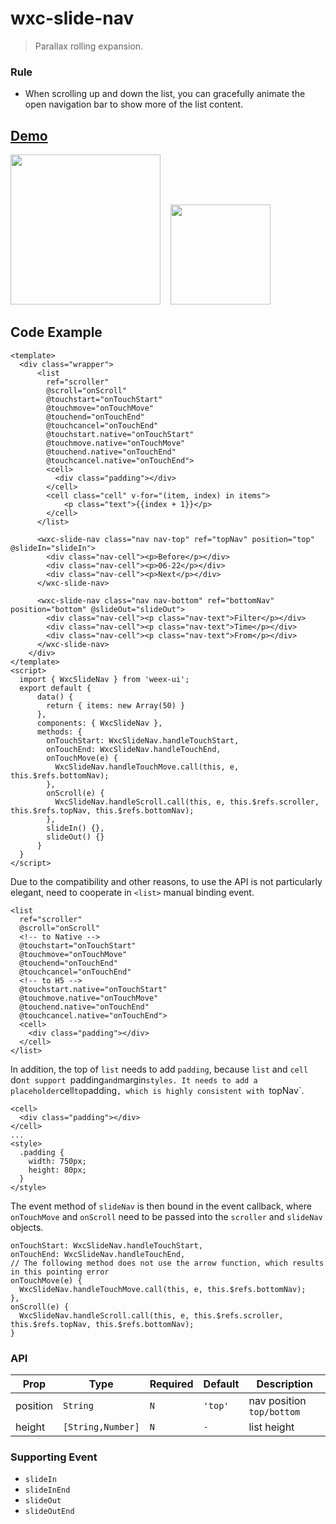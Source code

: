 # wxc-slide-nav 

> Parallax rolling expansion.

### Rule
- When scrolling up and down the list, you can gracefully animate the open navigation bar to show more of the list content.


## [Demo](<https://h5.m.taobao.com/trip/wxc-slide-nav/index.html?_wx_tpl=https%3A%2F%2Fh5.m.taobao.com%2Ftrip%2Fwxc-slide-nav%2Fdemo%2Findex.native-min.js>)

<img src="https://gw.alipayobjects.com/zos/rmsportal/ERzwXExyQcqgmXzPxGgf.gif" width="240" />&nbsp;&nbsp;&nbsp;&nbsp;<img src="https://img.alicdn.com/tfs/TB1Cg02SFXXXXc3apXXXXXXXXXX-200-200.png" width="160" />

## Code Example

```vue
<template>
  <div class="wrapper">
      <list
        ref="scroller"
        @scroll="onScroll"
        @touchstart="onTouchStart"
        @touchmove="onTouchMove"
        @touchend="onTouchEnd"
        @touchcancel="onTouchEnd"
        @touchstart.native="onTouchStart"
        @touchmove.native="onTouchMove"
        @touchend.native="onTouchEnd"
        @touchcancel.native="onTouchEnd">
        <cell>
          <div class="padding"></div>
        </cell>
        <cell class="cell" v-for="(item, index) in items">
            <p class="text">{{index + 1}}</p>
        </cell>
      </list>
  
      <wxc-slide-nav class="nav nav-top" ref="topNav" position="top" @slideIn="slideIn">
        <div class="nav-cell"><p>Before</p></div>
        <div class="nav-cell"><p>06-22</p></div>
        <div class="nav-cell"><p>Next</p></div>
      </wxc-slide-nav>
  
      <wxc-slide-nav class="nav nav-bottom" ref="bottomNav" position="bottom" @slideOut="slideOut">
        <div class="nav-cell"><p class="nav-text">Filter</p></div>
        <div class="nav-cell"><p class="nav-text">Time</p></div>
        <div class="nav-cell"><p class="nav-text">From</p></div>
      </wxc-slide-nav>
    </div>
</template>
<script>
  import { WxcSlideNav } from 'weex-ui';
  export default {
      data() {
        return { items: new Array(50) }
      },
      components: { WxcSlideNav },
      methods: {
        onTouchStart: WxcSlideNav.handleTouchStart,
        onTouchEnd: WxcSlideNav.handleTouchEnd,
        onTouchMove(e) {
          WxcSlideNav.handleTouchMove.call(this, e, this.$refs.bottomNav);
        },
        onScroll(e) {
          WxcSlideNav.handleScroll.call(this, e, this.$refs.scroller, this.$refs.topNav, this.$refs.bottomNav);
        },
        slideIn() {},
        slideOut() {}
      }
  }
</script>
```

Due to the compatibility and other reasons, to use the API is not particularly elegant, need to cooperate in `<list>` manual binding event.

```
<list
  ref="scroller"
  @scroll="onScroll"
  <!-- to Native -->
  @touchstart="onTouchStart"
  @touchmove="onTouchMove"
  @touchend="onTouchEnd"
  @touchcancel="onTouchEnd"
  <!-- to H5 -->
  @touchstart.native="onTouchStart"
  @touchmove.native="onTouchMove"
  @touchend.native="onTouchEnd"
  @touchcancel.native="onTouchEnd">
  <cell>
    <div class="padding"></div>
  </cell>
</list>
```

In addition, the top of `list` needs to add `padding`, because `list` and `cell` do`nt support `padding` and `margin` styles. It needs to add a placeholder `cell` to `padding`, which is highly consistent with `topNav`.

```
<cell>
  <div class="padding"></div>
</cell>
...
<style>
  .padding {
    width: 750px;
    height: 80px;
  }
</style>
```

The event method of `slideNav` is then bound in the event callback, where `onTouchMove` and `onScroll` need to be passed into the `scroller` and `slideNav` objects.

```
onTouchStart: WxcSlideNav.handleTouchStart,
onTouchEnd: WxcSlideNav.handleTouchEnd,
// The following method does not use the arrow function, which results in this pointing error
onTouchMove(e) {
  WxcSlideNav.handleTouchMove.call(this, e, this.$refs.bottomNav);
},
onScroll(e) {
  WxcSlideNav.handleScroll.call(this, e, this.$refs.scroller, this.$refs.topNav, this.$refs.bottomNav);
}
```

### API

| Prop | Type | Required | Default | Description |
|-------------|------------|--------|-----|-----|
| position | `String` |`N`| `'top'` |nav position `top/bottom` |
| height | `[String,Number]` |`N`| `-` | list height |

### Supporting Event

* `slideIn`
* `slideInEnd`
* `slideOut`
* `slideOutEnd`


